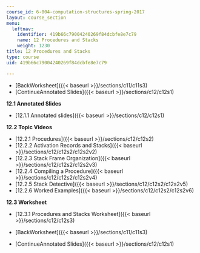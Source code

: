 ```yaml
---
course_id: 6-004-computation-structures-spring-2017
layout: course_section
menu:
  leftnav:
    identifier: 419b66c79004240269f84dcbfe8e7c79
    name: 12 Procedures and Stacks
    weight: 1230
title: 12 Procedures and Stacks
type: course
uid: 419b66c79004240269f84dcbfe8e7c79

---
```


*   [BackWorksheet]({{< baseurl >}}/sections/c11/c11s3)
*   [ContinueAnnotated Slides]({{< baseurl >}}/sections/c12/c12s1)

**12.1 Annotated Slides**

*   [12.1.1 Annotated slides]({{< baseurl >}}/sections/c12/c12s1)

**12.2 Topic Videos**

*   [12.2.1 Procedures]({{< baseurl >}}/sections/c12/c12s2)
*   [12.2.2 Activation Records and Stacks]({{< baseurl >}}/sections/c12/c12s2/c12s2v2)
*   [12.2.3 Stack Frame Organization]({{< baseurl >}}/sections/c12/c12s2/c12s2v3)
*   [12.2.4 Compiling a Procedure]({{< baseurl >}}/sections/c12/c12s2/c12s2v4)
*   [12.2.5 Stack Detective]({{< baseurl >}}/sections/c12/c12s2/c12s2v5)
*   [12.2.6 Worked Examples]({{< baseurl >}}/sections/c12/c12s2/c12s2v6)

**12.3 Worksheet**

*   [12.3.1 Procedures and Stacks Worksheet]({{< baseurl >}}/sections/c12/c12s3)

*   [BackWorksheet]({{< baseurl >}}/sections/c11/c11s3)
*   [ContinueAnnotated Slides]({{< baseurl >}}/sections/c12/c12s1)